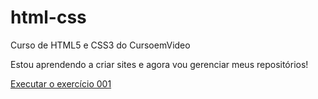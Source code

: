 # html-css
Curso de HTML5 e CSS3 do CursoemVideo

Estou aprendendo a criar sites e agora vou gerenciar meus repositórios!

<a href="https://gabrielpereira12.github.io/Curso-HTML-CSS//exercicios/ex001/index.html"> Executar o exercício 001</a>